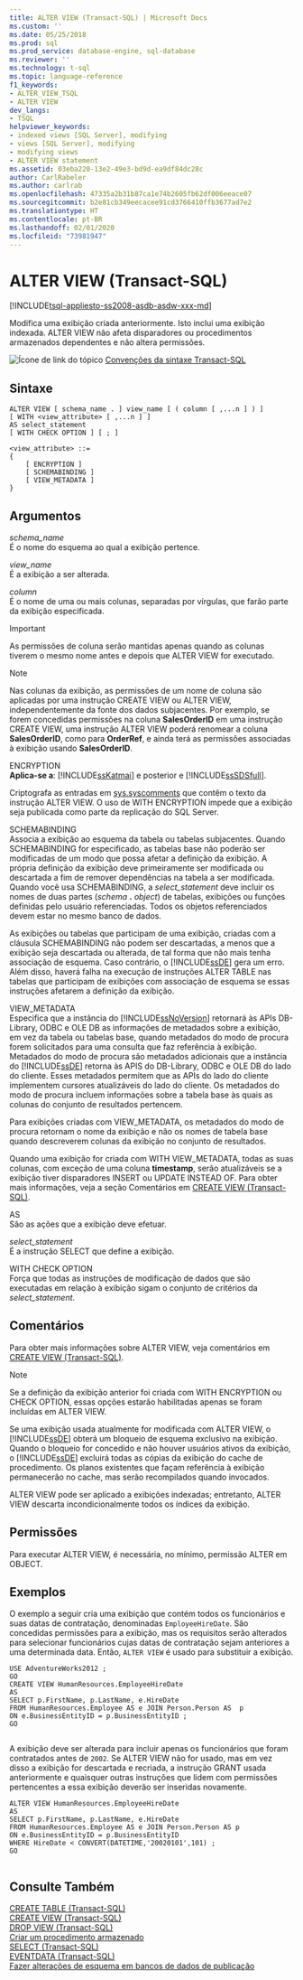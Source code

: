 ```yaml
---
title: ALTER VIEW (Transact-SQL) | Microsoft Docs
ms.custom: ''
ms.date: 05/25/2018
ms.prod: sql
ms.prod_service: database-engine, sql-database
ms.reviewer: ''
ms.technology: t-sql
ms.topic: language-reference
f1_keywords:
- ALTER_VIEW_TSQL
- ALTER VIEW
dev_langs:
- TSQL
helpviewer_keywords:
- indexed views [SQL Server], modifying
- views [SQL Server], modifying
- modifying views
- ALTER VIEW statement
ms.assetid: 03eba220-13e2-49e3-bd9d-ea9df84dc28c
author: CarlRabeler
ms.author: carlrab
ms.openlocfilehash: 47335a2b31b87ca1e74b2605fb62df006eeace07
ms.sourcegitcommit: b2e81cb349eecacee91cd3766410ffb3677ad7e2
ms.translationtype: HT
ms.contentlocale: pt-BR
ms.lasthandoff: 02/01/2020
ms.locfileid: "73981947"
---
```

# <a name="alter-view-transact-sql"></a>ALTER VIEW (Transact-SQL)
[!INCLUDE[tsql-appliesto-ss2008-asdb-asdw-xxx-md](../../includes/tsql-appliesto-ss2008-asdb-asdw-xxx-md.md)]

  Modifica uma exibição criada anteriormente. Isto inclui uma exibição indexada. ALTER VIEW não afeta disparadores ou procedimentos armazenados dependentes e não altera permissões.  
  
 ![Ícone de link do tópico](../../database-engine/configure-windows/media/topic-link.gif "Ícone de link do tópico") [Convenções da sintaxe Transact-SQL](../../t-sql/language-elements/transact-sql-syntax-conventions-transact-sql.md)  
  
## <a name="syntax"></a>Sintaxe  
  
```  
ALTER VIEW [ schema_name . ] view_name [ ( column [ ,...n ] ) ]   
[ WITH <view_attribute> [ ,...n ] ]   
AS select_statement   
[ WITH CHECK OPTION ] [ ; ]  
  
<view_attribute> ::=   
{   
    [ ENCRYPTION ]  
    [ SCHEMABINDING ]  
    [ VIEW_METADATA ]       
}   
```  
  
## <a name="arguments"></a>Argumentos  
 *schema_name*  
 É o nome do esquema ao qual a exibição pertence.  
  
 *view_name*  
 É a exibição a ser alterada.  
  
 *column*  
 É o nome de uma ou mais colunas, separadas por vírgulas, que farão parte da exibição especificada.  
  
> [!IMPORTANT]  
>  As permissões de coluna serão mantidas apenas quando as colunas tiverem o mesmo nome antes e depois que ALTER VIEW for executado.  
  
> [!NOTE]  
>  Nas colunas da exibição, as permissões de um nome de coluna são aplicadas por uma instrução CREATE VIEW ou ALTER VIEW, independentemente da fonte dos dados subjacentes. Por exemplo, se forem concedidas permissões na coluna **SalesOrderID** em uma instrução CREATE VIEW, uma instrução ALTER VIEW poderá renomear a coluna **SalesOrderID**, como para **OrderRef**, e ainda terá as permissões associadas à exibição usando **SalesOrderID**.  
  
 ENCRYPTION  
 **Aplica-se a**: [!INCLUDE[ssKatmai](../../includes/sskatmai-md.md)] e posterior e [!INCLUDE[ssSDSfull](../../includes/sssdsfull-md.md)].  
  
 Criptografa as entradas em [sys.syscomments](../../relational-databases/system-compatibility-views/sys-syscomments-transact-sql.md) que contêm o texto da instrução ALTER VIEW. O uso de WITH ENCRYPTION impede que a exibição seja publicada como parte da replicação do SQL Server.  
  
 SCHEMABINDING  
 Associa a exibição ao esquema da tabela ou tabelas subjacentes. Quando SCHEMABINDING for especificado, as tabelas base não poderão ser modificadas de um modo que possa afetar a definição da exibição. A própria definição da exibição deve primeiramente ser modificada ou descartada a fim de remover dependências na tabela a ser modificada. Quando você usa SCHEMABINDING, a _select\_statement_ deve incluir os nomes de duas partes (_schema_ **.** _object_) de tabelas, exibições ou funções definidas pelo usuário referenciadas. Todos os objetos referenciados devem estar no mesmo banco de dados.  
  
 As exibições ou tabelas que participam de uma exibição, criadas com a cláusula SCHEMABINDING não podem ser descartadas, a menos que a exibição seja descartada ou alterada, de tal forma que não mais tenha associação de esquema. Caso contrário, o [!INCLUDE[ssDE](../../includes/ssde-md.md)] gera um erro. Além disso, haverá falha na execução de instruções ALTER TABLE nas tabelas que participam de exibições com associação de esquema se essas instruções afetarem a definição da exibição.  
  
 VIEW_METADATA  
 Especifica que a instância do [!INCLUDE[ssNoVersion](../../includes/ssnoversion-md.md)] retornará às APIs DB-Library, ODBC e OLE DB as informações de metadados sobre a exibição, em vez da tabela ou tabelas base, quando metadados do modo de procura forem solicitados para uma consulta que faz referência à exibição. Metadados do modo de procura são metadados adicionais que a instância do [!INCLUDE[ssDE](../../includes/ssde-md.md)] retorna às APIS do DB-Library, ODBC e OLE DB do lado do cliente. Esses metadados permitem que as APIs do lado do cliente implementem cursores atualizáveis do lado do cliente. Os metadados do modo de procura incluem informações sobre a tabela base às quais as colunas do conjunto de resultados pertencem.  
  
 Para exibições criadas com VIEW_METADATA, os metadados do modo de procura retornam o nome da exibição e não os nomes de tabela base quando descreverem colunas da exibição no conjunto de resultados.  
  
 Quando uma exibição for criada com WITH VIEW_METADATA, todas as suas colunas, com exceção de uma coluna **timestamp**, serão atualizáveis se a exibição tiver disparadores INSERT ou UPDATE INSTEAD OF. Para obter mais informações, veja a seção Comentários em [CREATE VIEW &#40;Transact-SQL&#41;](../../t-sql/statements/create-view-transact-sql.md).  
  
 AS  
 São as ações que a exibição deve efetuar.  
  
 *select_statement*  
 É a instrução SELECT que define a exibição.  
  
 WITH CHECK OPTION  
 Força que todas as instruções de modificação de dados que são executadas em relação à exibição sigam o conjunto de critérios da *select_statement*.  
  
## <a name="remarks"></a>Comentários  
 Para obter mais informações sobre ALTER VIEW, veja comentários em [CREATE VIEW &#40;Transact-SQL&#41;](../../t-sql/statements/create-view-transact-sql.md).  
  
> [!NOTE]  
>  Se a definição da exibição anterior foi criada com WITH ENCRYPTION ou CHECK OPTION, essas opções estarão habilitadas apenas se foram incluídas em ALTER VIEW.  
  
 Se uma exibição usada atualmente for modificada com ALTER VIEW, o [!INCLUDE[ssDE](../../includes/ssde-md.md)] obterá um bloqueio de esquema exclusivo na exibição. Quando o bloqueio for concedido e não houver usuários ativos da exibição, o [!INCLUDE[ssDE](../../includes/ssde-md.md)] excluirá todas as cópias da exibição do cache de procedimento. Os planos existentes que façam referência à exibição permanecerão no cache, mas serão recompilados quando invocados.  
  
 ALTER VIEW pode ser aplicado a exibições indexadas; entretanto, ALTER VIEW descarta incondicionalmente todos os índices da exibição.  
  
## <a name="permissions"></a>Permissões  
 Para executar ALTER VIEW, é necessária, no mínimo, permissão ALTER em OBJECT.  
  
## <a name="examples"></a>Exemplos  
 O exemplo a seguir cria uma exibição que contém todos os funcionários e suas datas de contratação, denominadas `EmployeeHireDate`. São concedidas permissões para a exibição, mas os requisitos serão alterados para selecionar funcionários cujas datas de contratação sejam anteriores a uma determinada data. Então, `ALTER VIEW` é usado para substituir a exibição.  
  
```  
USE AdventureWorks2012 ;  
GO  
CREATE VIEW HumanResources.EmployeeHireDate  
AS  
SELECT p.FirstName, p.LastName, e.HireDate  
FROM HumanResources.Employee AS e JOIN Person.Person AS  p  
ON e.BusinessEntityID = p.BusinessEntityID ;  
GO  
  
```  
  
 A exibição deve ser alterada para incluir apenas os funcionários que foram contratados antes de `2002`. Se ALTER VIEW não for usado, mas em vez disso a exibição for descartada e recriada, a instrução GRANT usada anteriormente e quaisquer outras instruções que lidem com permissões pertencentes a essa exibição deverão ser inseridas novamente.  
  
```  
ALTER VIEW HumanResources.EmployeeHireDate  
AS  
SELECT p.FirstName, p.LastName, e.HireDate  
FROM HumanResources.Employee AS e JOIN Person.Person AS p  
ON e.BusinessEntityID = p.BusinessEntityID  
WHERE HireDate < CONVERT(DATETIME,'20020101',101) ;  
GO  
  
```  
  
## <a name="see-also"></a>Consulte Também  
 [CREATE TABLE &#40;Transact-SQL&#41;](../../t-sql/statements/create-table-transact-sql.md)   
 [CREATE VIEW &#40;Transact-SQL&#41;](../../t-sql/statements/create-view-transact-sql.md)   
 [DROP VIEW &#40;Transact-SQL&#41;](../../t-sql/statements/drop-view-transact-sql.md)   
 [Criar um procedimento armazenado](../../relational-databases/stored-procedures/create-a-stored-procedure.md)   
 [SELECT &#40;Transact-SQL&#41;](../../t-sql/queries/select-transact-sql.md)   
 [EVENTDATA &#40;Transact-SQL&#41;](../../t-sql/functions/eventdata-transact-sql.md)   
 [Fazer alterações de esquema em bancos de dados de publicação](../../relational-databases/replication/publish/make-schema-changes-on-publication-databases.md)  
  
  
